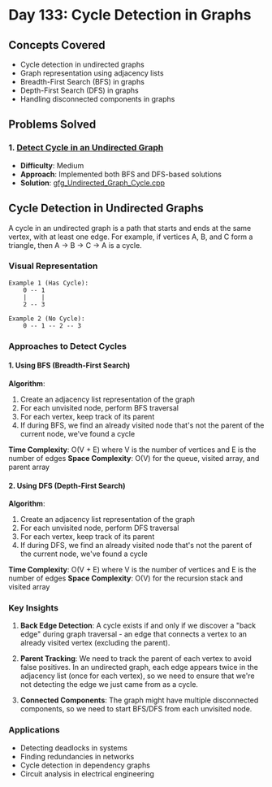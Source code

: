 # Day 133: Cycle Detection in Graphs

## Concepts Covered

- Cycle detection in undirected graphs
- Graph representation using adjacency lists
- Breadth-First Search (BFS) in graphs
- Depth-First Search (DFS) in graphs
- Handling disconnected components in graphs

## Problems Solved

### 1. [Detect Cycle in an Undirected Graph](https://www.geeksforgeeks.org/problems/detect-cycle-in-an-undirected-graph/1)

- **Difficulty**: Medium
- **Approach**: Implemented both BFS and DFS-based solutions
- **Solution**: [gfg_Undirected_Graph_Cycle.cpp](./gfg_Undirected_Graph_Cycle.cpp)

## Cycle Detection in Undirected Graphs

A cycle in an undirected graph is a path that starts and ends at the same vertex, with at least one edge. For example, if vertices A, B, and C form a triangle, then A → B → C → A is a cycle.

### Visual Representation

```
Example 1 (Has Cycle):
    0 -- 1
    |    |
    2 -- 3

Example 2 (No Cycle):
    0 -- 1 -- 2 -- 3
```

### Approaches to Detect Cycles

#### 1. Using BFS (Breadth-First Search)

**Algorithm**:

1. Create an adjacency list representation of the graph
2. For each unvisited node, perform BFS traversal
3. For each vertex, keep track of its parent
4. If during BFS, we find an already visited node that's not the parent of the current node, we've found a cycle

**Time Complexity**: O(V + E) where V is the number of vertices and E is the number of edges
**Space Complexity**: O(V) for the queue, visited array, and parent array

#### 2. Using DFS (Depth-First Search)

**Algorithm**:

1. Create an adjacency list representation of the graph
2. For each unvisited node, perform DFS traversal
3. For each vertex, keep track of its parent
4. If during DFS, we find an already visited node that's not the parent of the current node, we've found a cycle

**Time Complexity**: O(V + E) where V is the number of vertices and E is the number of edges
**Space Complexity**: O(V) for the recursion stack and visited array

### Key Insights

1. **Back Edge Detection**: A cycle exists if and only if we discover a "back edge" during graph traversal - an edge that connects a vertex to an already visited vertex (excluding the parent).

2. **Parent Tracking**: We need to track the parent of each vertex to avoid false positives. In an undirected graph, each edge appears twice in the adjacency list (once for each vertex), so we need to ensure that we're not detecting the edge we just came from as a cycle.

3. **Connected Components**: The graph might have multiple disconnected components, so we need to start BFS/DFS from each unvisited node.

### Applications

- Detecting deadlocks in systems
- Finding redundancies in networks
- Cycle detection in dependency graphs
- Circuit analysis in electrical engineering
